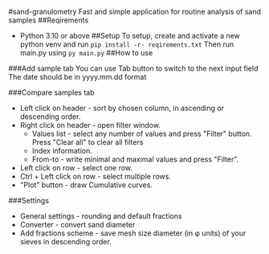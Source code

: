 #sand-granulometry
Fast and simple application for routine analysis of sand samples
##Reqirements
* Python 3.10 or above
##Setup
To setup, create and activate a new python venv and run `pip install -r- reqirements.txt`
Then run main.py using `py main.py`
##How to use

###Add sample tab
You can use Tab button to switch to the next input field
The date should be in yyyy.mm.dd format

###Compare samples tab
* Left click on header - sort by chosen column, in ascending or descending order.
* Right click on header - open filter window.
    * Values list - select any number of values and press "Filter" button. Press "Clear all" to clear all filters
    * Index information.
    * From-to - write minimal and maximal values and press "Filter".
* Left click on row - select one row.
* Ctrl + Left click on row - select multiple rows.
* "Plot" button - draw Cumulative curves.

###Settings
* General settings - rounding and default fractions
* Converter - convert sand diameter
* Add fractions scheme - save mesh size diameter (in φ units) of your sieves in descending order.